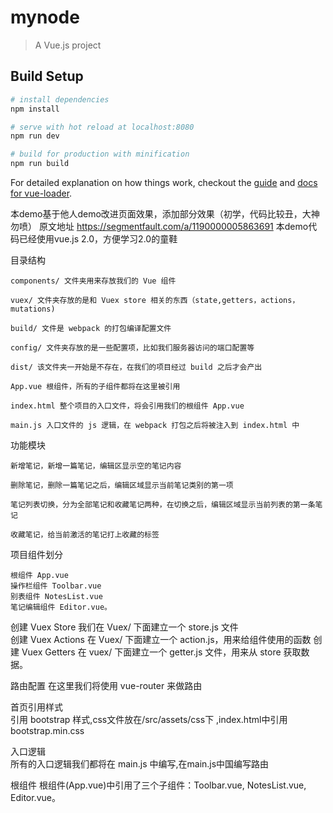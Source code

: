 # mynode

> A Vue.js project

## Build Setup

``` bash
# install dependencies
npm install

# serve with hot reload at localhost:8080
npm run dev

# build for production with minification
npm run build
```

For detailed explanation on how things work, checkout the [guide](http://vuejs-templates.github.io/webpack/) and [docs for vue-loader](http://vuejs.github.io/vue-loader).


本demo基于他人demo改进页面效果，添加部分效果（初学，代码比较丑，大神勿喷）
原文地址 https://segmentfault.com/a/1190000005863691
本demo代码已经使用vue.js 2.0，方便学习2.0的童鞋

目录结构

    components/ 文件夹用来存放我们的 Vue 组件

    vuex/ 文件夹存放的是和 Vuex store 相关的东西（state,getters，actions，mutations)

    build/ 文件是 webpack 的打包编译配置文件

    config/ 文件夹存放的是一些配置项，比如我们服务器访问的端口配置等

    dist/ 该文件夹一开始是不存在，在我们的项目经过 build 之后才会产出

    App.vue 根组件，所有的子组件都将在这里被引用

    index.html 整个项目的入口文件，将会引用我们的根组件 App.vue

    main.js 入口文件的 js 逻辑，在 webpack 打包之后将被注入到 index.html 中


功能模块

    新增笔记，新增一篇笔记，编辑区显示空的笔记内容

    删除笔记，删除一篇笔记之后，编辑区域显示当前笔记类别的第一项

    笔记列表切换，分为全部笔记和收藏笔记两种，在切换之后，编辑区域显示当前列表的第一条笔记

    收藏笔记，给当前激活的笔记打上收藏的标签

项目组件划分

    根组件 App.vue
    操作栏组件 Toolbar.vue  
    别表组件 NotesList.vue  
    笔记编辑组件 Editor.vue。  
 
创建 Vuex Store
    我们在 Vuex/ 下面建立一个 store.js 文件	
创建 Vuex Actions
    在 Vuex/ 下面建立一个 action.js，用来给组件使用的函数	
创建 Vuex Getters
    在 vuex/ 下面建立一个 getter.js 文件，用来从 store 获取数据。  
    
路由配置
    在这里我们将使用 vue-router 来做路由
    
首页引用样式    
    引用 bootstrap 样式,css文件放在/src/assets/css下  ,index.html中引用bootstrap.min.css       
    
入口逻辑    
    所有的入口逻辑我们都将在 main.js 中编写,在main.js中国编写路由
    
根组件
    根组件(App.vue)中引用了三个子组件：Toolbar.vue, NotesList.vue, Editor.vue。 
    
    
    

